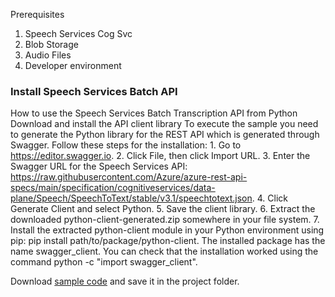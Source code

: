 Prerequisites

1) Speech Services Cog Svc
2) Blob Storage
3) Audio Files
4) Developer environment

### Install Speech Services Batch API
How to use the Speech Services Batch Transcription API from Python
Download and install the API client library
To execute the sample you need to generate the Python library for the REST API which is generated through Swagger.
Follow these steps for the installation:
	1. Go to https://editor.swagger.io.
	2. Click File, then click Import URL.
	3. Enter the Swagger URL for the Speech Services API: https://raw.githubusercontent.com/Azure/azure-rest-api-specs/main/specification/cognitiveservices/data-plane/Speech/SpeechToText/stable/v3.1/speechtotext.json.
	4. Click Generate Client and select Python.
	5. Save the client library.
	6. Extract the downloaded python-client-generated.zip somewhere in your file system.
	7. Install the extracted python-client module in your Python environment using pip: pip install path/to/package/python-client.
The installed package has the name swagger_client. You can check that the installation worked using the command python -c "import swagger_client".

Download [sample code](https://raw.githubusercontent.com/Azure-Samples/cognitive-services-speech-sdk/master/samples/batch/python/python-client/main.py) and save it in the project folder.



